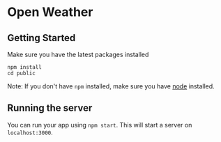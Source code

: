 # Open Weather

## Getting Started

Make sure you have the latest packages installed

```
npm install
cd public
```

Note: If you don't have `npm` installed, make sure you have
[node](http://nodejs.com) installed.

## Running the server

You can run your app using `npm start`. This will start a
server on `localhost:3000`.
